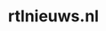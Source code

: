 ---
layout: post
title:  "rtlnieuws.nl"
internal_url:  "/dutchgov/rtlnieuws.nl.html"
categories: dutchgov
---